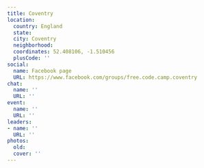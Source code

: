 ```yaml
---
title: Coventry
location:
  country: England
  state: 
  city: Coventry
  neighborhood: 
  coordinates: 52.408106, -1.510456
  plusCode: ''
social:
  name: Facebook page
  URL: https://www.facebook.com/groups/free.code.camp.coventry
chat:
  name: ''
  URL: ''
event:
  name: ''
  URL: ''
leaders:
- name: ''
  URL: ''
photos:
  old: 
  cover: ''
---
```

